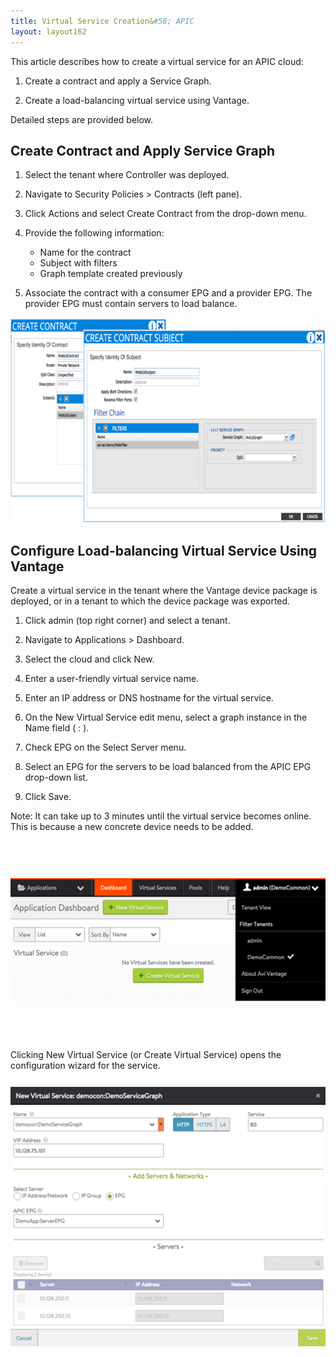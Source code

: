 ```yaml
---
title: Virtual Service Creation&#58; APIC
layout: layout162
---
```

This article describes how to create a virtual service for an APIC cloud:
<ol> 
 <li> <p>Create a contract and apply a Service Graph.</p> </li> 
 <li> <p>Create a load-balancing virtual service using Vantage.</p> </li> 
</ol> 

Detailed steps are provided below.

## Create Contract and Apply Service Graph

<ol> 
 <li> <p>Select the tenant where Controller was deployed.</p> </li> 
 <li> <p>Navigate to Security Policies &gt; Contracts (left pane).</p> </li> 
 <li> <p>Click Actions and select Create Contract from the drop-down menu.</p> </li> 
 <li> <p>Provide the following information:</p> 
  <ul> 
   <li>Name for the contract</li> 
   <li>Subject with filters</li> 
   <li>Graph template created previously</li> 
  </ul> </li> 
 <li> <p>Associate the contract with a consumer EPG and a provider EPG. The provider EPG must contain servers to load balance.</p> </li> 
</ol> 

<a href="img/vs-create-apic1.png"><img src="img/vs-create-apic1.png" alt="vs-create-apic1" width="691" height="328" class="alignnone size-full wp-image-3923"></a>

## Configure Load-balancing Virtual Service Using Vantage

Create a virtual service in the tenant where the Vantage device package is deployed, or in a tenant to which the device package was exported.
<ol> 
 <li> <p>Click admin (top right corner) and select a tenant.</p> </li> 
 <li> <p>Navigate to Applications &gt; Dashboard.</p> </li> 
 <li> <p>Select the cloud and click New.</p> </li> 
 <li> <p>Enter a user-friendly virtual service name.</p> </li> 
 <li> <p>Enter an IP address or DNS hostname for the virtual service.</p> </li> 
 <li> <p>On the New Virtual Service edit menu, select a graph instance in the Name field (<em> 
    <contract name></contract></em>:<em> 
    <graph name></graph></em>).</p> </li> 
 <li> <p>Check EPG on the Select Server menu.</p> </li> 
 <li> <p>Select an EPG for the servers to be load balanced from the APIC EPG drop-down list.</p> </li> 
 <li> <p>Click Save.</p> </li> 
</ol> 

Note: It can take up to 3 minutes until the virtual service becomes online. This is because a new concrete device needs to be added.

<a href="img/vs-create-apic2.png"><img src="img/vs-create-apic2.png" alt="vs-create-apic2" width="528" height="197" vspace="60" class="alignnone size-full wp-image-3924"></a>

Clicking New Virtual Service (or Create Virtual Service) opens the configuration wizard for the service.

<a href="img/vs-create-apic3.png"><img src="img/vs-create-apic3.png" alt="vs-create-apic3" width="528" height="415" vspace="12" class="alignnone size-medium wp-image-3925"></a>
